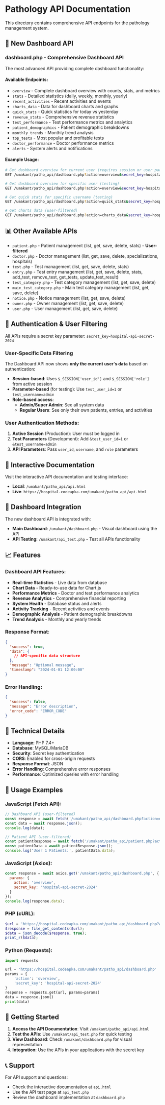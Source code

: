 # Pathology API Documentation

This directory contains comprehensive API endpoints for the pathology management system.

## 🚀 New Dashboard API

### **dashboard.php** - Comprehensive Dashboard API
The most advanced API providing complete dashboard functionality:

#### Available Endpoints:
- `overview` - Complete dashboard overview with counts, stats, and metrics
- `stats` - Detailed statistics (daily, weekly, monthly, yearly)
- `recent_activities` - Recent activities and events
- `charts_data` - Data for dashboard charts and graphs
- `quick_stats` - Quick statistics for today vs yesterday
- `revenue_stats` - Comprehensive revenue statistics
- `test_performance` - Test performance metrics and analytics
- `patient_demographics` - Patient demographic breakdowns
- `monthly_trends` - Monthly trend analysis
- `top_tests` - Most popular and profitable tests
- `doctor_performance` - Doctor performance metrics
- `alerts` - System alerts and notifications

#### Example Usage:
```bash
# Get dashboard overview for current user (requires session or user parameters)
GET /umakant/patho_api/dashboard.php?action=overview&secret_key=hospital-api-secret-2024

# Get dashboard overview for specific user (testing)
GET /umakant/patho_api/dashboard.php?action=overview&secret_key=hospital-api-secret-2024&test_user_id=1

# Get quick stats for specific username (testing)
GET /umakant/patho_api/dashboard.php?action=quick_stats&secret_key=hospital-api-secret-2024&test_username=admin

# Get charts data (user-filtered)
GET /umakant/patho_api/dashboard.php?action=charts_data&secret_key=hospital-api-secret-2024&test_user_id=2
```

## 📊 Other Available APIs

- `patient.php` - Patient management (list, get, save, delete, stats) - **User-filtered**
- `doctor.php` - Doctor management (list, get, save, delete, specializations, hospitals)
- `test.php` - Test management (list, get, save, delete, stats)
- `entry.php` - Test entry management (list, get, save, delete, stats, add_test, remove_test, get_tests, update_test_result)
- `test_category.php` - Test category management (list, get, save, delete)
- `main_test_category.php` - Main test category management (list, get, save, delete)
- `notice.php` - Notice management (list, get, save, delete)
- `owner.php` - Owner management (list, get, save, delete)
- `user.php` - User management (list, get, save, delete)

## 🔐 Authentication & User Filtering

All APIs require a secret key parameter: `secret_key=hospital-api-secret-2024`

### User-Specific Data Filtering

The Dashboard API now shows **only the current user's data** based on authentication:

- **Session-based**: Uses `$_SESSION['user_id']` and `$_SESSION['role']` from active session
- **Parameter-based** (for testing): Use `test_user_id=1` or `test_username=admin`
- **Role-based access**: 
  - **Admin/Super Admin**: See all system data
  - **Regular Users**: See only their own patients, entries, and activities

### User Authentication Methods:
1. **Active Session** (Production): User must be logged in
2. **Test Parameters** (Development): Add `&test_user_id=1` or `&test_username=admin`
3. **API Parameters**: Pass `user_id`, `username`, and `role` parameters

## 📖 Interactive Documentation

Visit the interactive API documentation and testing interface:
- **Local**: `/umakant/patho_api/api.html`
- **Live**: `https://hospital.codeapka.com/umakant/patho_api/api.html`

## 🎯 Dashboard Integration

The new dashboard API is integrated with:
- **Main Dashboard**: `/umakant/dashboard.php` - Visual dashboard using the API
- **API Testing**: `/umakant/api_test.php` - Test all APIs functionality

## 📈 Features

### Dashboard API Features:
- **Real-time Statistics** - Live data from database
- **Chart Data** - Ready-to-use data for Chart.js
- **Performance Metrics** - Doctor and test performance analytics
- **Revenue Analytics** - Comprehensive financial reporting
- **System Health** - Database status and alerts
- **Activity Tracking** - Recent activities and events
- **Demographic Analysis** - Patient demographic breakdowns
- **Trend Analysis** - Monthly and yearly trends

### Response Format:
```json
{
  "success": true,
  "data": {
    // API-specific data structure
  },
  "message": "Optional message",
  "timestamp": "2024-01-01 12:00:00"
}
```

### Error Handling:
```json
{
  "success": false,
  "message": "Error description",
  "error_code": "ERROR_CODE"
}
```

## 🔧 Technical Details

- **Language**: PHP 7.4+
- **Database**: MySQL/MariaDB
- **Security**: Secret key authentication
- **CORS**: Enabled for cross-origin requests
- **Response Format**: JSON
- **Error Handling**: Comprehensive error responses
- **Performance**: Optimized queries with error handling

## 📱 Usage Examples

### JavaScript (Fetch API):
```javascript
// Dashboard API (user-filtered)
const response = await fetch('/umakant/patho_api/dashboard.php?action=overview&secret_key=hospital-api-secret-2024&test_user_id=1');
const data = await response.json();
console.log(data);

// Patient API (user-filtered)
const patientResponse = await fetch('/umakant/patho_api/patient.php?action=list&secret_key=hospital-api-secret-2024&user_id=1');
const patientData = await patientResponse.json();
console.log('User 1 Patients:', patientData.data);
```

### JavaScript (Axios):
```javascript
const response = await axios.get('/umakant/patho_api/dashboard.php', {
  params: {
    action: 'overview',
    secret_key: 'hospital-api-secret-2024'
  }
});
console.log(response.data);
```

### PHP (cURL):
```php
$url = 'https://hospital.codeapka.com/umakant/patho_api/dashboard.php?action=overview&secret_key=hospital-api-secret-2024';
$response = file_get_contents($url);
$data = json_decode($response, true);
print_r($data);
```

### Python (Requests):
```python
import requests

url = 'https://hospital.codeapka.com/umakant/patho_api/dashboard.php'
params = {
    'action': 'overview',
    'secret_key': 'hospital-api-secret-2024'
}
response = requests.get(url, params=params)
data = response.json()
print(data)
```

## 🚀 Getting Started

1. **Access the API Documentation**: Visit `/umakant/patho_api/api.html`
2. **Test the APIs**: Use `/umakant/api_test.php` for quick testing
3. **View Dashboard**: Check `/umakant/dashboard.php` for visual representation
4. **Integration**: Use the APIs in your applications with the secret key

## 📞 Support

For API support and questions:
- Check the interactive documentation at `api.html`
- Use the API test page at `api_test.php`
- Review the dashboard implementation at `dashboard.php`